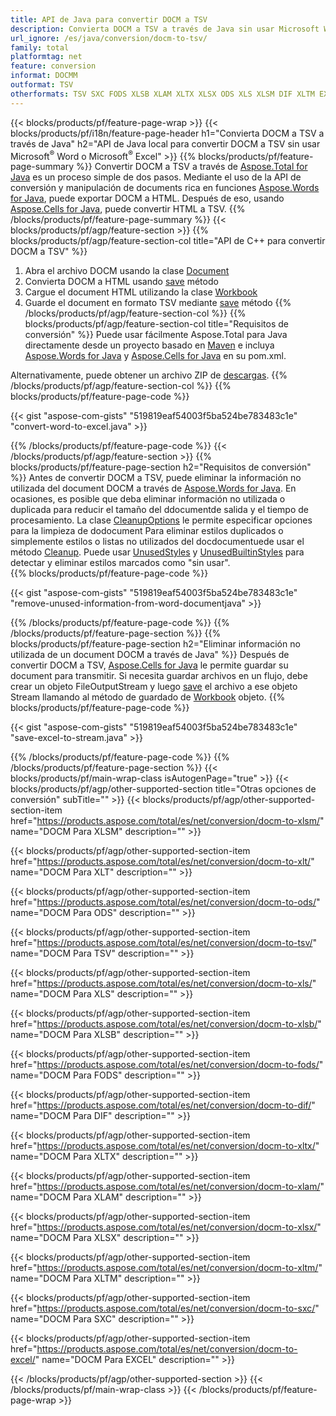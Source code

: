 ```yaml
---
title: API de Java para convertir DOCM a TSV
description: Convierta DOCM a TSV a través de Java sin usar Microsoft Word o Microsoft Excel
url_ignore: /es/java/conversion/docm-to-tsv/
family: total
platformtag: net
feature: conversion
informat: DOCMM
outformat: TSV
otherformats: TSV SXC FODS XLSB XLAM XLTX XLSX ODS XLS XLSM DIF XLTM EXCEL XLT
---
```

{{< blocks/products/pf/feature-page-wrap >}}
{{< blocks/products/pf/i18n/feature-page-header h1="Convierta DOCM a TSV a través de Java" h2="API de Java local para convertir DOCM a TSV sin usar Microsoft<sup>&reg;</sup> Word o Microsoft<sup>&reg;</sup> Excel" >}}
{{% blocks/products/pf/feature-page-summary %}}
Convertir DOCM a TSV a través de [Aspose.Total for Java](https://products.aspose.com/total/java/) es un proceso simple de dos pasos. Mediante el uso de la API de conversión y manipulación de documents rica en funciones [Aspose.Words for Java](https://products.aspose.com/words/java/), puede exportar DOCM a HTML. Después de eso, usando [Aspose.Cells for Java](https://products.aspose.com/cells/java/), puede convertir HTML a TSV.
{{% /blocks/products/pf/feature-page-summary  %}}
{{< blocks/products/pf/agp/feature-section >}}
{{% blocks/products/pf/agp/feature-section-col title="API de C++ para convertir DOCM a TSV" %}}
1. Abra el archivo DOCM usando la clase [Document](https://reference.aspose.com/words/java/com.aspose.words/Document)
2. Convierta DOCM a HTML usando [save](https://reference.aspose.com/words/java/com.aspose.words/Document#save(java.lang.String,com.aspose.words.SaveOptions)) método
3. Cargue el document HTML utilizando la clase [Workbook](https://reference.aspose.com/cells/java/com.aspose.cells/Workbook)
4. Guarde el document en formato TSV mediante [save](https://reference.aspose.com/cells/java/com.aspose.cells/workbook#save(java.lang.String,%20com.aspose.cells.GuardarOpciones)) método
{{% /blocks/products/pf/agp/feature-section-col %}}
{{% blocks/products/pf/agp/feature-section-col title="Requisitos de conversión" %}}
Puede usar fácilmente Aspose.Total para Java directamente desde un proyecto basado en [Maven](https://repository.aspose.com/webapp/#/artifacts/browse/tree/General/repo/com/aspose/aspose-total) e incluya [Aspose.Words for Java](https://docs.aspose.com/words/java/installation/) y [Aspose.Cells for Java](https://docs.aspose.com/cells/java/installation/) en su pom.xml.

Alternativamente, puede obtener un archivo ZIP de [descargas](https://releases.aspose.com/total/java).
{{% /blocks/products/pf/agp/feature-section-col %}}
{{% blocks/products/pf/feature-page-code %}}

{{< gist "aspose-com-gists" "519819eaf54003f5ba524be783483c1e" "convert-word-to-excel.java" >}}


{{% /blocks/products/pf/feature-page-code %}}
{{< /blocks/products/pf/agp/feature-section >}}
{{% blocks/products/pf/feature-page-section  h2="Requisitos de conversión" %}}
Antes de convertir DOCM a TSV, puede eliminar la información no utilizada del document DOCM a través de [Aspose.Words for Java](https://products.aspose.com/words/java/). En ocasiones, es posible que deba eliminar información no utilizada o duplicada para reducir el tamaño del ddocumentde salida y el tiempo de procesamiento. La clase [CleanupOptions](https://reference.aspose.com/words/java/com.aspose.words/CleanupOptions) le permite especificar opciones para la limpieza de dodocument Para eliminar estilos duplicados o simplemente estilos o listas no utilizados del docdocumentuede usar el método [Cleanup](https://reference.aspose.com/words/java/com.aspose.words/Document#cleanup()). Puede usar [UnusedStyles](https://reference.aspose.com/words/java/com.aspose.words/cleanupoptions#UnusedStyles) y [UnusedBuiltinStyles](https://reference.aspose.com/words/java/com.aspose.words/cleanupoptions#UnusedBuiltinStyles) para detectar y eliminar estilos marcados como "sin usar".  
{{% blocks/products/pf/feature-page-code %}}

{{< gist "aspose-com-gists" "519819eaf54003f5ba524be783483c1e" "remove-unused-information-from-word-documentjava" >}}

{{% /blocks/products/pf/feature-page-code  %}}
{{% /blocks/products/pf/feature-page-section %}}
{{% blocks/products/pf/feature-page-section  h2="Eliminar información no utilizada de un document DOCM a través de Java" %}}
Después de convertir DOCM a TSV, [Aspose.Cells for Java](https://products.aspose.com/cells/java/) le permite guardar su document para transmitir. Si necesita guardar archivos en un flujo, debe crear un objeto FileOutputStream y luego [save](https://reference.aspose.com/cells/java/com.aspose.cells/workbook#save(java.io.OutputStream,%20com.aspose.cells.SaveOptions)) el archivo a ese objeto Stream llamando al método de guardado de [Workbook](https://reference.aspose.com/cells/java/com.aspose.cells/Workbook) objeto. 
{{% blocks/products/pf/feature-page-code %}}

{{< gist "aspose-com-gists" "519819eaf54003f5ba524be783483c1e" "save-excel-to-stream.java" >}}

{{% /blocks/products/pf/feature-page-code  %}}
{{% /blocks/products/pf/feature-page-section %}}
{{< blocks/products/pf/main-wrap-class isAutogenPage="true" >}}
{{< blocks/products/pf/agp/other-supported-section title="Otras opciones de conversión" subTitle="" >}}
{{< blocks/products/pf/agp/other-supported-section-item href="https://products.aspose.com/total/es/net/conversion/docm-to-xlsm/" name="DOCM Para XLSM" description="" >}}

{{< blocks/products/pf/agp/other-supported-section-item href="https://products.aspose.com/total/es/net/conversion/docm-to-xlt/" name="DOCM Para XLT" description="" >}}

{{< blocks/products/pf/agp/other-supported-section-item href="https://products.aspose.com/total/es/net/conversion/docm-to-ods/" name="DOCM Para ODS" description="" >}}

{{< blocks/products/pf/agp/other-supported-section-item href="https://products.aspose.com/total/es/net/conversion/docm-to-tsv/" name="DOCM Para TSV" description="" >}}

{{< blocks/products/pf/agp/other-supported-section-item href="https://products.aspose.com/total/es/net/conversion/docm-to-xls/" name="DOCM Para XLS" description="" >}}

{{< blocks/products/pf/agp/other-supported-section-item href="https://products.aspose.com/total/es/net/conversion/docm-to-xlsb/" name="DOCM Para XLSB" description="" >}}

{{< blocks/products/pf/agp/other-supported-section-item href="https://products.aspose.com/total/es/net/conversion/docm-to-fods/" name="DOCM Para FODS" description="" >}}

{{< blocks/products/pf/agp/other-supported-section-item href="https://products.aspose.com/total/es/net/conversion/docm-to-dif/" name="DOCM Para DIF" description="" >}}

{{< blocks/products/pf/agp/other-supported-section-item href="https://products.aspose.com/total/es/net/conversion/docm-to-xltx/" name="DOCM Para XLTX" description="" >}}

{{< blocks/products/pf/agp/other-supported-section-item href="https://products.aspose.com/total/es/net/conversion/docm-to-xlam/" name="DOCM Para XLAM" description="" >}}

{{< blocks/products/pf/agp/other-supported-section-item href="https://products.aspose.com/total/es/net/conversion/docm-to-xlsx/" name="DOCM Para XLSX" description="" >}}

{{< blocks/products/pf/agp/other-supported-section-item href="https://products.aspose.com/total/es/net/conversion/docm-to-xltm/" name="DOCM Para XLTM" description="" >}}

{{< blocks/products/pf/agp/other-supported-section-item href="https://products.aspose.com/total/es/net/conversion/docm-to-sxc/" name="DOCM Para SXC" description="" >}}

{{< blocks/products/pf/agp/other-supported-section-item href="https://products.aspose.com/total/es/net/conversion/docm-to-excel/" name="DOCM Para EXCEL" description="" >}}


{{< /blocks/products/pf/agp/other-supported-section >}}
{{< /blocks/products/pf/main-wrap-class >}}
{{< /blocks/products/pf/feature-page-wrap >}}